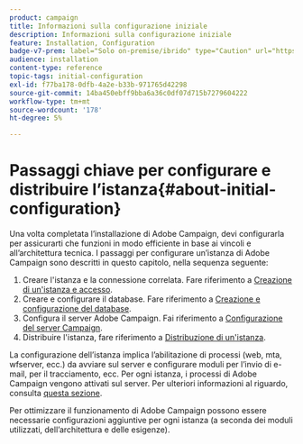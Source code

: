 ```yaml
---
product: campaign
title: Informazioni sulla configurazione iniziale
description: Informazioni sulla configurazione iniziale
feature: Installation, Configuration
badge-v7-prem: label="Solo on-premise/ibrido" type="Caution" url="https://experienceleague.adobe.com/docs/campaign-classic/using/installing-campaign-classic/architecture-and-hosting-models/hosting-models-lp/hosting-models.html?lang=it" tooltip="Applicabile solo alle distribuzioni on-premise e ibride"
audience: installation
content-type: reference
topic-tags: initial-configuration
exl-id: f77ba178-0dfb-4a2e-b33b-971765d42298
source-git-commit: 14ba450ebff9bba6a36c0df07d715b7279604222
workflow-type: tm+mt
source-wordcount: '178'
ht-degree: 5%

---
```


# Passaggi chiave per configurare e distribuire l’istanza{#about-initial-configuration}



Una volta completata l’installazione di Adobe Campaign, devi configurarla per assicurarti che funzioni in modo efficiente in base ai vincoli e all’architettura tecnica. I passaggi per configurare un’istanza di Adobe Campaign sono descritti in questo capitolo, nella sequenza seguente:

1. Creare l&#39;istanza e la connessione correlata. Fare riferimento a [Creazione di un&#39;istanza e accesso](../../installation/using/creating-an-instance-and-logging-on.md).
1. Creare e configurare il database. Fare riferimento a [Creazione e configurazione del database](../../installation/using/creating-and-configuring-the-database.md).
1. Configura il server Adobe Campaign. Fai riferimento a [Configurazione del server Campaign](../../installation/using/configuring-campaign-server.md).
1. Distribuire l&#39;istanza, fare riferimento a [Distribuzione di un&#39;istanza](../../installation/using/deploying-an-instance.md).

La configurazione dell’istanza implica l’abilitazione di processi (web, mta, wfserver, ecc.) da avviare sul server e configurare moduli per l’invio di e-mail, per il tracciamento, ecc. Per ogni istanza, i processi di Adobe Campaign vengono attivati sul server. Per ulteriori informazioni al riguardo, consulta [questa sezione](../../installation/using/configuring-campaign-server.md#enabling-processes).

Per ottimizzare il funzionamento di Adobe Campaign possono essere necessarie configurazioni aggiuntive per ogni istanza (a seconda dei moduli utilizzati, dell’architettura e delle esigenze).
